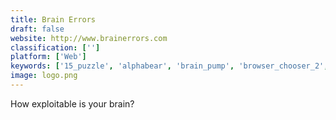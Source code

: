 ```yaml
---
title: Brain Errors
draft: false 
website: http://www.brainerrors.com
classification: ['']
platform: ['Web']
keywords: ['15_puzzle', 'alphabear', 'brain_pump', 'browser_chooser_2', 'browser_fairy', 'bugged_word_search', 'bushido_bear', 'choosy', 'creative_everywhere', 'explain_me_please', 'highbrow', 'know_fast', 'lifedigger', 'morning_short', 'primer_2.0_by_google', 'tldr_stories', 'tanglet', 'tinygain', 'word_domination', 'wordbase', 'words_constructor']
image: logo.png
---
```

How exploitable is your brain?